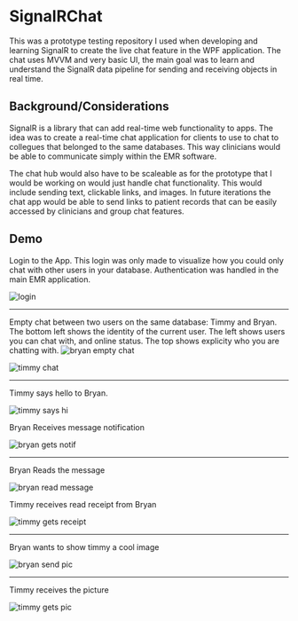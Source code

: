 # SignalRChat
This was a prototype testing repository I used when developing and learning SignalR to create the live chat feature in the WPF application.
The chat uses MVVM and very basic UI, the main goal was to learn and understand the SignalR data pipeline for sending and receiving objects in real time.

## Background/Considerations

SignalR is a library that can add real-time web functionality to apps. The idea was to create a real-time chat application for clients to use to chat to collegues that belonged to the same databases. This way clinicians would be able to communicate simply within the EMR software.

The chat hub would also have to be scaleable as for the prototype that I would be working on would just handle chat functionality. This would include sending text, clickable links, and images. In future iterations the chat app would be able to send links to patient records that can be easily accessed by clinicians and group chat features. 

## Demo
Login to the App. This login was only made to visualize how you could only chat with other users in your database. Authentication was handled in the main EMR application. 

![login](/imgs/login.png)

---
Empty chat between two users on the same database: Timmy and Bryan. The bottom left shows the identity of the current user. The left shows users you can chat with, and online status. The top shows explicity who you are chatting with. 
![bryan empty chat](imgs/bryanemptychat.png)

![timmy chat](imgs/emptychat.png)

---
Timmy says hello to Bryan. 

![timmy says hi](imgs/timmy%20says%20hi.png)

Bryan Receives message notification

![bryan gets notif](imgs/message%20from%20timmy.png)

---
Bryan Reads the message

![bryan read message](imgs/bryan%20read%20message.png)

Timmy receives read receipt from Bryan

![timmy gets receipt](imgs/bryan%20opens%20timmys%20msg.png)

---

Bryan wants to show timmy a cool image 

![bryan send pic](imgs/check%20out%20pic.png)

---

Timmy receives the picture

![timmy gets pic](imgs/receive%20pic.png)
